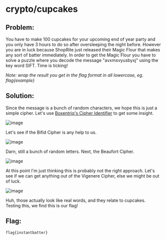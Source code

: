 # crypto/cupcakes

## Problem: 

You have to make 100 cupcakes for your upcoming end of year party and you only have 3 hours to do so after oversleeping the night before. However you are in luck because ShopRite just released their Magic Flour that makes any sort of batter immediately. In order to get the Magic Flour you have to solve a puzzle where you decode the message "avxmsvyusbyxj" using the key word SIFT. Time is ticking!

*Note: wrap the result you get in the flag format in all lowercase, eg. flag{example}*

## Solution: 

Since the message is a bunch of random characters, we hope this is just a simple cipher. Let's use [Boxentriq's Cipher Identifier](https://www.boxentriq.com/code-breaking/cipher-identifier) to get some insight.

![image](https://github.com/warithr621/HSCTF10-Writeups/assets/64328893/6e14a965-7329-44b4-baa1-8298646a78e0)

Let's see if the Bifid Cipher is any help to us.

![image](https://github.com/warithr621/HSCTF10-Writeups/assets/64328893/cafd9738-ce97-4c25-8bdc-b28d5071da15)

Darn, still a bunch of random letters. Next, the Beaufort Cipher.

![image](https://github.com/warithr621/HSCTF10-Writeups/assets/64328893/2ec2c0d0-3836-4908-a0b7-46e744c2a920)

At this point I'm just thinking this is probably not the right approach. Let's see if we can get anything out of the Vigenere Cipher, else we might be out of luck.

![image](https://github.com/warithr621/HSCTF10-Writeups/assets/64328893/9758f3d5-1a14-4297-b615-0bfa07d606eb)

Huh, those actually look like real words, and they relate to cupcakes. Testing this, we find this is our flag!

## Flag:

`flag{instantbatter}`
